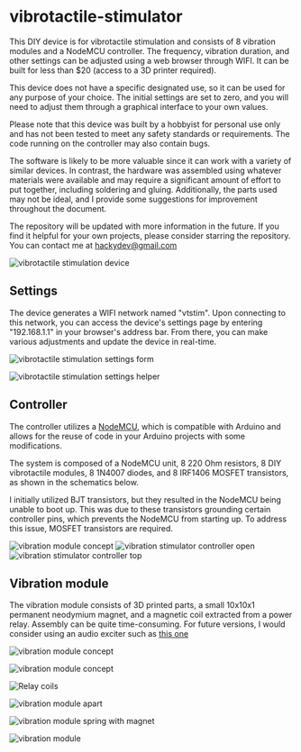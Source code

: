 # vibrotactile-stimulator

This DIY device is for vibrotactile stimulation and consists of 8 vibration modules and a NodeMCU controller. The frequency, vibration duration, and other settings can be adjusted using a web browser through WIFI. It can be built for less than $20  (access to a 3D printer required).

This device does not have a specific designated use, so it can be used for any purpose of your choice. The initial settings are set to zero, and you will need to adjust them through a graphical interface to your own values.

Please note that this device was built by a hobbyist for personal use only and has not been tested to meet any safety standards or requirements. The code running on the controller may also contain bugs.

The software is likely to be more valuable since it can work with a variety of similar devices. In contrast, the hardware was assembled using whatever materials were available and may require a significant amount of effort to put together, including soldering and gluing. Additionally, the parts used may not be ideal, and I provide some suggestions for improvement throughout the document.

The repository will be updated with more information in the future. If you find it helpful for your own projects, please consider starring the repository. You can contact me at hackydev@gmail.com

![vibrotactile stimulation device](/images/device.jpg?raw=true)

## Settings

The device generates a WIFI network named "vtstim". Upon connecting to this network, you can access the device's settings page by entering "192.168.1.1" in your browser's address bar. From there, you can make various adjustments and update the device in real-time.

![vibrotactile stimulation settings form](/images/settings-form.jpg?raw=true)

![vibrotactile stimulation settings helper](/images/settings-helper.jpg?raw=true)

## Controller

The controller utilizes a [NodeMCU](https://www.amazon.com/OLatus-OL-nodeMCU-CH340-Wireless-Internet-development/dp/B07BM58B9K), which is compatible with Arduino and allows for the reuse of code in your Arduino projects with some modifications.

The system is composed of a NodeMCU unit, 8 220 Ohm resistors, 8 DIY vibrotactile modules, 8 1N4007 diodes, and 8 IRF1406 MOSFET transistors, as shown in the schematics below.

I initially utilized BJT transistors, but they resulted in the NodeMCU being unable to boot up. This was due to these transistors grounding certain controller pins, which prevents the NodeMCU from starting up. To address this issue, MOSFET transistors are required.

![vibration module concept](/images/schematics.jpg?raw=true)
![vibration stimulator controller open](/images/controller-open.jpg?raw=true)
![vibration stimulator controller top](/images/controller-top.jpg?raw=true)

## Vibration module

The vibration module consists of 3D printed parts, a small 10x10x1 permanent neodymium magnet, and a magnetic coil extracted from a power relay. Assembly can be quite time-consuming. For future versions, I would consider using an audio exciter such as [this one](ehttps://www.tectonicaudiolabs.com/product/teax09c005-8/)

![vibration module concept](/images/module-concept.jpg?raw=true)

![vibration module concept](/images/relay-board.jpg?raw=true)

![Relay coils](/images/relay-board-coils.jpg?raw=true)

![vibration module apart](/images/module-apart.jpg?raw=true)

![vibration module spring with magnet](/images/spring-in-print.jpg?raw=true)

![vibration module](/images/module.jpg?raw=true)
